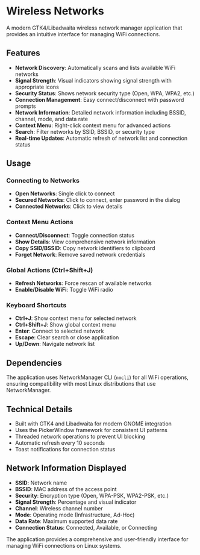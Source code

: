 # Wireless Networks

A modern GTK4/Libadwaita wireless network manager application that provides an intuitive interface for managing WiFi connections.

## Features

- **Network Discovery**: Automatically scans and lists available WiFi networks
- **Signal Strength**: Visual indicators showing signal strength with appropriate icons
- **Security Status**: Shows network security type (Open, WPA, WPA2, etc.)
- **Connection Management**: Easy connect/disconnect with password prompts
- **Network Information**: Detailed network information including BSSID, channel, mode, and data rate
- **Context Menu**: Right-click context menu for advanced actions
- **Search**: Filter networks by SSID, BSSID, or security type
- **Real-time Updates**: Automatic refresh of network list and connection status

## Usage

### Connecting to Networks
- **Open Networks**: Single click to connect
- **Secured Networks**: Click to connect, enter password in the dialog
- **Connected Networks**: Click to view details

### Context Menu Actions
- **Connect/Disconnect**: Toggle connection status
- **Show Details**: View comprehensive network information
- **Copy SSID/BSSID**: Copy network identifiers to clipboard
- **Forget Network**: Remove saved network credentials

### Global Actions (Ctrl+Shift+J)
- **Refresh Networks**: Force rescan of available networks
- **Enable/Disable WiFi**: Toggle WiFi radio

### Keyboard Shortcuts
- **Ctrl+J**: Show context menu for selected network
- **Ctrl+Shift+J**: Show global context menu
- **Enter**: Connect to selected network
- **Escape**: Clear search or close application
- **Up/Down**: Navigate network list

## Dependencies

The application uses NetworkManager CLI (`nmcli`) for all WiFi operations, ensuring compatibility with most Linux distributions that use NetworkManager.

## Technical Details

- Built with GTK4 and Libadwaita for modern GNOME integration
- Uses the PickerWindow framework for consistent UI patterns
- Threaded network operations to prevent UI blocking
- Automatic refresh every 10 seconds
- Toast notifications for connection status

## Network Information Displayed

- **SSID**: Network name
- **BSSID**: MAC address of the access point
- **Security**: Encryption type (Open, WPA-PSK, WPA2-PSK, etc.)
- **Signal Strength**: Percentage and visual indicator
- **Channel**: Wireless channel number
- **Mode**: Operating mode (Infrastructure, Ad-Hoc)
- **Data Rate**: Maximum supported data rate
- **Connection Status**: Connected, Available, or Connecting

The application provides a comprehensive and user-friendly interface for managing WiFi connections on Linux systems.
